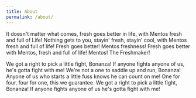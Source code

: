 ```yaml
---
title: About
permalink: /about/
---
```


It doesn't matter what comes, fresh goes better in life, with Mentos fresh and full of Life! Nothing gets to you, stayin' fresh, stayin' cool, with Mentos fresh and full of life! Fresh goes better! Mentos freshness! Fresh goes better with Mentos, fresh and full of life! Mentos! The Freshmaker!

We got a right to pick a little fight, Bonanza! If anyone fights anyone of us, he's gotta fight with me! We're not a one to saddle up and run, Bonanza! Anyone of us who starts a little fuss knows he can count on me! One for four, four for one, this we guarantee. We got a right to pick a little fight, Bonanza! If anyone fights anyone of us he's gotta fight with me!
